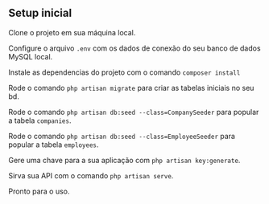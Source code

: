 ## Setup inicial

Clone o projeto em sua máquina local.

Configure o arquivo `.env` com os dados de conexão do seu banco de dados MySQL local.

Instale as dependencias do projeto com o comando `composer install`

Rode o comando `php artisan migrate` para criar as tabelas iniciais no seu bd.

Rode o comando `php artisan db:seed --class=CompanySeeder` para popular a tabela `companies`.

Rode o comando `php artisan db:seed --class=EmployeeSeeder` para popular a tabela `employees`.

Gere uma chave para a sua aplicação com `php artisan key:generate`. 

Sirva sua API com o comando `php artisan serve`.

Pronto para o uso.
